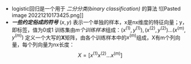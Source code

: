 - logistic回归是一个用于 *二分分类(binary classification)* 的算法
![[Pasted image 20221210173425.png]]
- ***一些约定俗成的符号***
	$(x, y)$ 表示一个单独的样本，x是nx维度的特征向量；y，即标签，值为0或1
	训练集由*m个训练样本*组成：$(x^{(1)}, y^{(1)}),(x^{(2)}, y^{(2)})...(x^{(m)}, y^{(m)})$
	定义一个大写的**X**矩阵，由各个训练样本中的$x^{(m)}$组成，X有m个列向量，每个列向量为nx长度：$$X=\left [x^{(1)} x^{(2)}...x^{(m)}\right]$$
	
